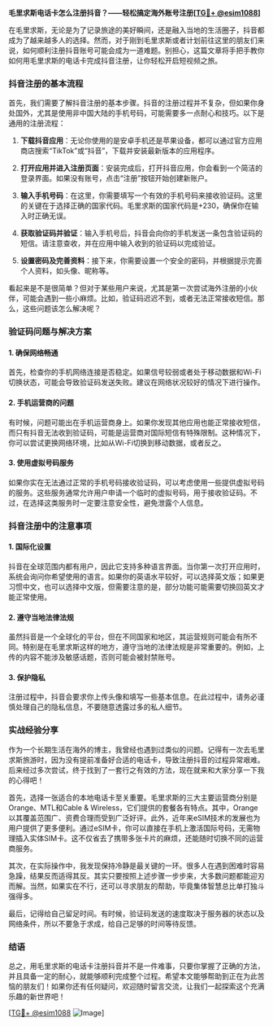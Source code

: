 **毛里求斯电话卡怎么注册抖音？——轻松搞定海外账号注册[[TG💪+ @esim1088](https://t.me/s/esim1088)]**

在毛里求斯，无论是为了记录旅途的美好瞬间，还是融入当地的生活圈子，抖音都成为了越来越多人的选择。然而，对于刚到毛里求斯或者计划前往这里的朋友们来说，如何顺利注册抖音账号可能会成为一道难题。别担心，这篇文章将手把手教你如何用毛里求斯的电话卡完成抖音注册，让你轻松开启短视频之旅。

### 抖音注册的基本流程

首先，我们需要了解抖音注册的基本步骤。抖音的注册过程并不复杂，但如果你身处国外，尤其是使用非中国大陆的手机号码，可能需要多一点耐心和技巧。以下是通用的注册流程：

1. **下载抖音应用**：无论你使用的是安卓手机还是苹果设备，都可以通过官方应用商店搜索“TikTok”或“抖音”，下载并安装最新版本的应用程序。
   
2. **打开应用并进入注册页面**：安装完成后，打开抖音应用，你会看到一个简洁的登录界面。如果没有账号，点击“注册”按钮开始创建新账户。

3. **输入手机号码**：在这里，你需要填写一个有效的手机号码来接收验证码。这里的关键在于选择正确的国家代码。毛里求斯的国家代码是+230，确保你在输入时正确无误。

4. **获取验证码并验证**：输入手机号后，抖音会向你的手机发送一条包含验证码的短信。请注意查收，并在应用中输入收到的验证码以完成验证。

5. **设置密码及完善资料**：接下来，你需要设置一个安全的密码，并根据提示完善个人资料，如头像、昵称等。

看起来是不是很简单？但对于某些用户来说，尤其是第一次尝试海外注册的小伙伴，可能会遇到一些小麻烦。比如，验证码迟迟不到，或者无法正常接收短信。那么，这些问题该怎么解决呢？

### 验证码问题与解决方案

#### 1. 确保网络畅通
首先，检查你的手机网络连接是否稳定。如果信号较弱或者处于移动数据和Wi-Fi切换状态，可能会导致验证码发送失败。建议在网络状况较好的情况下进行操作。

#### 2. 手机运营商的问题
有时候，问题可能出在手机运营商身上。如果你发现其他应用也能正常接收短信，而只有抖音无法收到验证码，可能是运营商对国际短信有特殊限制。这种情况下，你可以尝试更换网络环境，比如从Wi-Fi切换到移动数据，或者反之。

#### 3. 使用虚拟号码服务
如果你实在无法通过正常的手机号码接收验证码，可以考虑使用一些提供虚拟号码的服务。这些服务通常允许用户申请一个临时的虚拟号码，用于接收验证码。不过，在选择这类服务时一定要注意安全性，避免泄露个人信息。

### 抖音注册中的注意事项

#### 1. 国际化设置
抖音在全球范围内都有用户，因此它支持多种语言界面。当你第一次打开应用时，系统会询问你希望使用的语言。如果你的英语水平较好，可以选择英文版；如果更习惯中文，也可以选择中文版，但需要注意的是，部分功能可能需要切换回英文才能正常使用。

#### 2. 遵守当地法律法规
虽然抖音是一个全球化的平台，但在不同国家和地区，其运营规则可能会有所不同。特别是在毛里求斯这样的地方，遵守当地的法律法规是非常重要的。例如，上传的内容不能涉及敏感话题，否则可能会被封禁账号。

#### 3. 保护隐私
注册过程中，抖音会要求你上传头像和填写一些基本信息。在此过程中，请务必谨慎处理自己的隐私信息，不要随意透露过多的私人细节。

### 实战经验分享

作为一个长期生活在海外的博主，我曾经也遇到过类似的问题。记得有一次去毛里求斯旅游时，因为没有提前准备好合适的电话卡，导致注册抖音的过程异常艰难。后来经过多次尝试，终于找到了一套行之有效的方法，现在就来和大家分享一下我的心得吧！

首先，选择一张适合的本地电话卡至关重要。毛里求斯的三大主要运营商分别是Orange、MTL和Cable & Wireless，它们提供的套餐各有特点。其中，Orange以其覆盖范围广、资费合理而受到广泛好评。此外，近年来eSIM技术的发展也为用户提供了更多便利。通过eSIM卡，你可以直接在手机上激活国际号码，无需物理插入实体SIM卡。这不仅省去了携带多张卡片的麻烦，还能随时切换不同的运营商服务。

其次，在实际操作中，我发现保持冷静是最关键的一环。很多人在遇到困难时容易急躁，结果反而适得其反。其实只要按照上述步骤一步步来，大多数问题都能迎刃而解。当然，如果实在不行，还可以寻求朋友的帮助，毕竟集体智慧总比单打独斗强得多。

最后，记得给自己留足时间。有时候，验证码发送的速度取决于服务器的状态以及网络条件，所以不要急于求成，给自己足够的时间等待反馈。

### 结语

总之，用毛里求斯的电话卡注册抖音并不是一件难事，只要你掌握了正确的方法，并且具备一定的耐心，就能够顺利完成整个过程。希望本文能够帮助到正在为此苦恼的朋友们！如果你还有任何疑问，欢迎随时留言交流，让我们一起探索这个充满乐趣的新世界吧！

[[TG💪+ @esim1088](https://t.me/s/esim1088) ![Image](https://i.postimg.cc/4NQfJmqS/Snipaste-2025-05-13-00-14-12.png)]